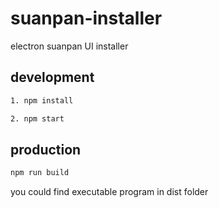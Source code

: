 # suanpan-installer
electron suanpan UI installer

## development
```bash
1. npm install
```
```bash
2. npm start
```

## production
```bash
npm run build
```
you could find executable program in dist folder
